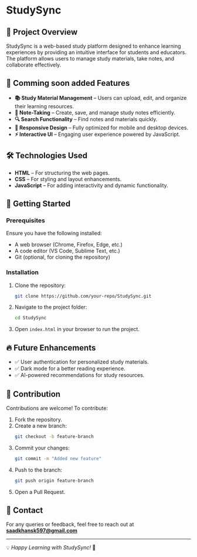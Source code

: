 # StudySync

## 📖 Project Overview
StudySync is a web-based study platform designed to enhance learning experiences by providing an intuitive interface for students and educators. The platform allows users to manage study materials, take notes, and collaborate effectively.

## 🎯 Comming soon added Features
- **📚 Study Material Management** – Users can upload, edit, and organize their learning resources.
- **📝 Note-Taking** – Create, save, and manage study notes efficiently.
- **🔍 Search Functionality** – Find notes and materials quickly.
- **🎨 Responsive Design** – Fully optimized for mobile and desktop devices.
- **⚡ Interactive UI** – Engaging user experience powered by JavaScript.

## 🛠️ Technologies Used
- **HTML** – For structuring the web pages.
- **CSS** – For styling and layout enhancements.
- **JavaScript** – For adding interactivity and dynamic functionality.

## 🚀 Getting Started
### Prerequisites
Ensure you have the following installed:
- A web browser (Chrome, Firefox, Edge, etc.)
- A code editor (VS Code, Sublime Text, etc.)
- Git (optional, for cloning the repository)

### Installation
1. Clone the repository:
   ```sh
   git clone https://github.com/your-repo/StudySync.git
   ```
2. Navigate to the project folder:
   ```sh
   cd StudySync
   ```
3. Open `index.html` in your browser to run the project.


## 🔥 Future Enhancements
- ✅ User authentication for personalized study materials.
- ✅ Dark mode for a better reading experience.
- ✅ AI-powered recommendations for study resources.

## 🤝 Contribution
Contributions are welcome! To contribute:
1. Fork the repository.
2. Create a new branch:
   ```sh
   git checkout -b feature-branch
   ```
3. Commit your changes:
   ```sh
   git commit -m "Added new feature"
   ```
4. Push to the branch:
   ```sh
   git push origin feature-branch
   ```
5. Open a Pull Request.

## 📧 Contact
For any queries or feedback, feel free to reach out at **saadkhansk597@gmail.com**

---

💡 *Happy Learning with StudySync!* 🚀


